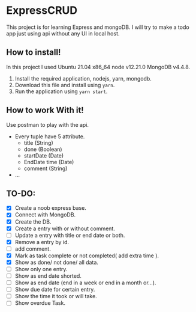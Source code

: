 # ExpressCRUD

This project is for learning Express and mongoDB. I will try to make a todo app just using api without any UI in local host.

## How to install!

In this project I used Ubuntu 21.04 x86_64 node v12.21.0 MongoDB v4.4.8.

1. Install the required application, nodejs, yarn, mongodb.
1. Download this file and install using `yarn`.
1. Run the application using `yarn start`.

## How to work With it!

Use postman to play with the api.

- Every tuple have 5 attribute.
  - title (String)
  - done (Boolean)
  - startDate (Date)
  - EndDate time (Date)
  - comment (String)
- ...

## TO-DO:

- [x] Create a noob express base.
- [x] Connect with MongoDB.
- [x] Create the DB.
- [x] Create a entry with or without comment.
- [ ] Update a entry with title or end date or both.
- [x] Remove a entry by id.
- [ ] add comment.
- [x] Mark as task complete or not completed( add extra time ).
- [x] Show as done/ not done/ all data.
- [ ] Show only one entry.
- [ ] Show as end date shorted.
- [ ] Show as end date (end in a week or end in a month or...).
- [ ] Show due date for certain entry.
- [ ] Show the time it took or will take.
- [ ] Show overdue Task.

